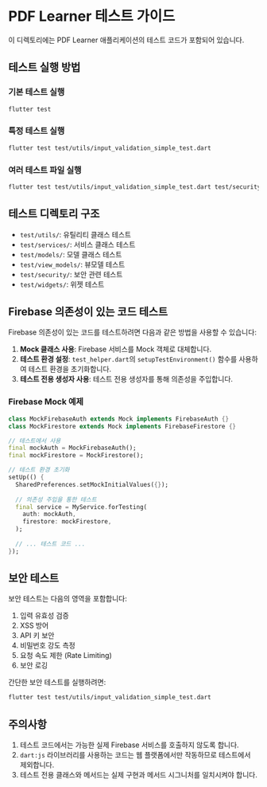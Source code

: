 # PDF Learner 테스트 가이드

이 디렉토리에는 PDF Learner 애플리케이션의 테스트 코드가 포함되어 있습니다.

## 테스트 실행 방법

### 기본 테스트 실행
```bash
flutter test
```

### 특정 테스트 실행
```bash
flutter test test/utils/input_validation_simple_test.dart
```

### 여러 테스트 파일 실행
```bash
flutter test test/utils/input_validation_simple_test.dart test/security_single_test.dart
```

## 테스트 디렉토리 구조

- `test/utils/`: 유틸리티 클래스 테스트
- `test/services/`: 서비스 클래스 테스트
- `test/models/`: 모델 클래스 테스트
- `test/view_models/`: 뷰모델 테스트
- `test/security/`: 보안 관련 테스트
- `test/widgets/`: 위젯 테스트

## Firebase 의존성이 있는 코드 테스트

Firebase 의존성이 있는 코드를 테스트하려면 다음과 같은 방법을 사용할 수 있습니다:

1. **Mock 클래스 사용**: Firebase 서비스를 Mock 객체로 대체합니다.
2. **테스트 환경 설정**: `test_helper.dart`의 `setupTestEnvironment()` 함수를 사용하여 테스트 환경을 초기화합니다.
3. **테스트 전용 생성자 사용**: 테스트 전용 생성자를 통해 의존성을 주입합니다.

### Firebase Mock 예제

```dart
class MockFirebaseAuth extends Mock implements FirebaseAuth {}
class MockFirestore extends Mock implements FirebaseFirestore {}

// 테스트에서 사용
final mockAuth = MockFirebaseAuth();
final mockFirestore = MockFirestore();

// 테스트 환경 초기화
setUp(() {
  SharedPreferences.setMockInitialValues({});
  
  // 의존성 주입을 통한 테스트
  final service = MyService.forTesting(
    auth: mockAuth,
    firestore: mockFirestore,
  );
  
  // ... 테스트 코드 ...
});
```

## 보안 테스트

보안 테스트는 다음의 영역을 포함합니다:

1. 입력 유효성 검증
2. XSS 방어
3. API 키 보안
4. 비밀번호 강도 측정
5. 요청 속도 제한 (Rate Limiting)
6. 보안 로깅

간단한 보안 테스트를 실행하려면:

```bash
flutter test test/utils/input_validation_simple_test.dart
```

## 주의사항

1. 테스트 코드에서는 가능한 실제 Firebase 서비스를 호출하지 않도록 합니다.
2. `dart:js` 라이브러리를 사용하는 코드는 웹 플랫폼에서만 작동하므로 테스트에서 제외합니다.
3. 테스트 전용 클래스와 메서드는 실제 구현과 메서드 시그니처를 일치시켜야 합니다. 